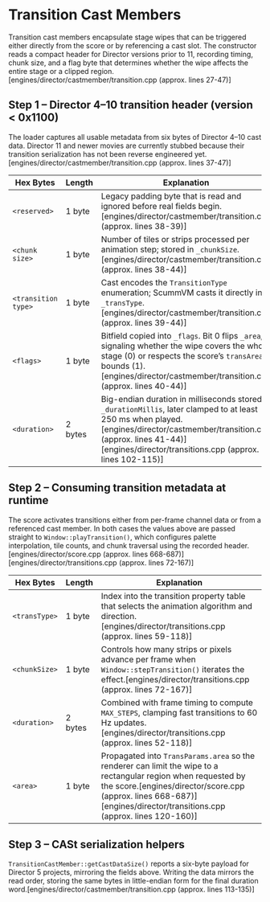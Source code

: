 # Transition Cast Members

Transition cast members encapsulate stage wipes that can be triggered either directly from the score or by referencing a cast slot. The constructor reads a compact header for Director versions prior to 11, recording timing, chunk size, and a flag byte that determines whether the wipe affects the entire stage or a clipped region.[engines/director/castmember/transition.cpp (approx. lines 27-47)]

## Step 1 – Director 4–10 transition header (version < 0x1100)

The loader captures all usable metadata from six bytes of Director 4–10 cast data. Director 11 and newer movies are currently stubbed because their transition serialization has not been reverse engineered yet.[engines/director/castmember/transition.cpp (approx. lines 37-47)]

| Hex Bytes | Length | Explanation |
| --- | --- | --- |
| `<reserved>` | 1 byte | Legacy padding byte that is read and ignored before real fields begin.[engines/director/castmember/transition.cpp (approx. lines 38-39)] |
| `<chunk size>` | 1 byte | Number of tiles or strips processed per animation step; stored in `_chunkSize`.[engines/director/castmember/transition.cpp (approx. lines 38-44)] |
| `<transition type>` | 1 byte | Cast encodes the `TransitionType` enumeration; ScummVM casts it directly into `_transType`.[engines/director/castmember/transition.cpp (approx. lines 39-44)] |
| `<flags>` | 1 byte | Bitfield copied into `_flags`. Bit 0 flips `_area`, signaling whether the wipe covers the whole stage (0) or respects the score’s `transArea` bounds (1).[engines/director/castmember/transition.cpp (approx. lines 40-44)] |
| `<duration>` | 2 bytes | Big-endian duration in milliseconds stored in `_durationMillis`, later clamped to at least 250 ms when played.[engines/director/castmember/transition.cpp (approx. lines 41-44)][engines/director/transitions.cpp (approx. lines 102-115)] |

## Step 2 – Consuming transition metadata at runtime

The score activates transitions either from per-frame channel data or from a referenced cast member. In both cases the values above are passed straight to `Window::playTransition()`, which configures palette interpolation, tile counts, and chunk traversal using the recorded header.[engines/director/score.cpp (approx. lines 668-687)][engines/director/transitions.cpp (approx. lines 72-167)]

| Hex Bytes | Length | Explanation |
| --- | --- | --- |
| `<transType>` | 1 byte | Index into the transition property table that selects the animation algorithm and direction.[engines/director/transitions.cpp (approx. lines 59-118)] |
| `<chunkSize>` | 1 byte | Controls how many strips or pixels advance per frame when `Window::stepTransition()` iterates the effect.[engines/director/transitions.cpp (approx. lines 72-167)] |
| `<duration>` | 2 bytes | Combined with frame timing to compute `MAX_STEPS`, clamping fast transitions to 60 Hz updates.[engines/director/transitions.cpp (approx. lines 52-118)] |
| `<area>` | 1 byte | Propagated into `TransParams.area` so the renderer can limit the wipe to a rectangular region when requested by the score.[engines/director/score.cpp (approx. lines 668-687)][engines/director/transitions.cpp (approx. lines 120-160)] |

## Step 3 – CASt serialization helpers

`TransitionCastMember::getCastDataSize()` reports a six-byte payload for Director 5 projects, mirroring the fields above. Writing the data mirrors the read order, storing the same bytes in little-endian form for the final duration word.[engines/director/castmember/transition.cpp (approx. lines 113-135)]
